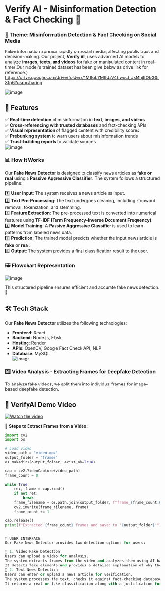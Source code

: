 # Verify AI - Misinformation Detection & Fact Checking 📢

### 📌 Theme: Misinformation Detection & Fact Checking on Social Media
False information spreads rapidly on social media, affecting public trust and decision-making. Our project, **Verify AI**, uses advanced AI models to analyze **images, texts, and videos** for fake or manipulated content in real-time(.Our model's trained dataset has been give below as drive link for reference.)
https://drive.google.com/drive/folders/1M9qL7M8dzV4hwscI_JxMhjEOkG6r3fp6?usp=sharing

![image](https://github.com/user-attachments/assets/ec16e6d5-478b-4fc4-baea-3960634207ab)
## 🚀 Features
✅ **Real-time detection** of misinformation in **text, images, and videos**  
✅ **Cross-referencing with trusted databases** and fact-checking APIs  
✅ **Visual representation** of flagged content with credibility scores  
✅ **Prebunking system** to warn users about misinformation trends  
✅ **Trust-building reports** to validate sources  
![image](https://github.com/user-attachments/assets/0a71532f-babf-4cea-a90c-1c260c3e5212)

### 📊 How It Works

Our **Fake News Detector** is designed to classify news articles as **fake or real** using a **Passive Aggressive Classifier**. The system follows a structured pipeline:

1️⃣ **User Input**: The system receives a news article as input.  
2️⃣ **Text Pre-Processing**: The text undergoes cleaning, including stopword removal, tokenization, and stemming.  
3️⃣ **Feature Extraction**: The pre-processed text is converted into numerical features using **TF-IDF (Term Frequency-Inverse Document Frequency)**.  
4️⃣ **Model Training**: A **Passive Aggressive Classifier** is used to learn patterns from labeled news data.  
5️⃣ **Prediction**: The trained model predicts whether the input news article is **fake** or **real**.  
6️⃣ **Output**: The system provides a final classification result to the user.
### 🖼 Flowchart Representation

![image](https://github.com/user-attachments/assets/77abc39b-6858-4295-ba54-d1408bfa702b)

This structured pipeline ensures efficient and accurate fake news detection. 🚀

## 🛠 Tech Stack  

Our **Fake News Detector** utilizes the following technologies:  

- **Frontend**: React  
- **Backend**: Node.js, Flask  
- **Hosting**: Render  
- **APIs**: OpenCV, Google Fact Check API, NLP  
- **Database**: MySQL  
![image](https://github.com/user-attachments/assets/4f4aae50-cbec-4c47-9d28-e25c0933ab2f)
### 1️⃣ **Video Analysis - Extracting Frames for Deepfake Detection**
To analyze fake videos, we split them into individual frames for image-based deepfake detection.



## 🎥 VerifyAI Demo Video

[![Watch the video](https://img.youtube.com/vi/xB7aOlwVftw/0.jpg)](https://youtu.be/xB7aOlwVftw)








**🔹 Steps to Extract Frames from a Video:**
```python
import cv2
import os

# Load video
video_path = "video.mp4"
output_folder = "frames"
os.makedirs(output_folder, exist_ok=True)

cap = cv2.VideoCapture(video_path)
frame_count = 0

while True:
    ret, frame = cap.read()
    if not ret:
        break
    frame_filename = os.path.join(output_folder, f"frame_{frame_count:04d}.jpg")
    cv2.imwrite(frame_filename, frame)
    frame_count += 1

cap.release()
print(f"Extracted {frame_count} frames and saved to '{output_folder}'")


🎨 USER INTERFACE
Our Fake News Detector provides two detection options for users:

🔹 1. Video Fake Detection
Users can upload a video for analysis.
The system extracts frames from the video and analyzes them using AI-based techniques.
It detects fake elements and provides a detailed explanation of why the video is classified as real or fake.
🔹 2. Text News Detection
Users can enter or upload a news article for verification.
The system processes the text, checks it against fact-checking databases, and applies NLP techniques.
It returns a real or fake classification along with a justification for the decision.

